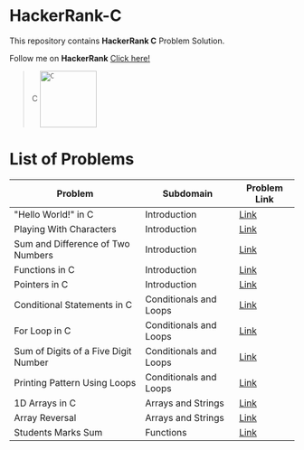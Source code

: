# HackerRank-C
This repository contains **HackerRank C** Problem Solution.

Follow me on **HackerRank** [Click here!](https://www.hackerrank.com/arwazkhan189)

> C  <code><img align="center" height='100' src='' alt="C"/></code>

# List of Problems


| Problem     | Subdomain   | Problem Link|
| ----------- | ----------- | ----------- |
| "Hello World!" in C | Introduction|   [Link](https://www.hackerrank.com/challenges/hello-world-c)          |
| Playing With Characters| Introduction|   [Link](https://www.hackerrank.com/challenges/playing-with-characters)          |
| Sum and Difference of Two Numbers| Introduction|   [Link](https://www.hackerrank.com/challenges/sum-numbers-c)          |
| Functions in C | Introduction|   [Link](https://www.hackerrank.com/challenges/functions-in-c)          |
| Pointers in C | Introduction|   [Link](https://www.hackerrank.com/challenges/pointer-in-c)          |
| Conditional Statements in C |Conditionals and Loops| [Link](https://www.hackerrank.com/challenges/conditional-statements-in-c)|
| For Loop in C |Conditionals and Loops| [Link](https://www.hackerrank.com/challenges/for-loop-in-c)|
| Sum of Digits of a Five Digit Number|Conditionals and Loops| [Link](https://www.hackerrank.com/challenges/sum-of-digits-of-a-five-digit-number)|
| Printing Pattern Using Loops |Conditionals and Loops| [Link](https://www.hackerrank.com/challenges/printing-pattern-2)|
| 1D Arrays in C| Arrays and Strings |[Link](https://www.hackerrank.com/challenges/1d-arrays-in-c)|
| Array Reversal | Arrays and Strings |[Link](https://www.hackerrank.com/challenges/reverse-array-c)|
| Students Marks Sum | Functions |[Link](https://www.hackerrank.com/challenges/students-marks-sum)|
